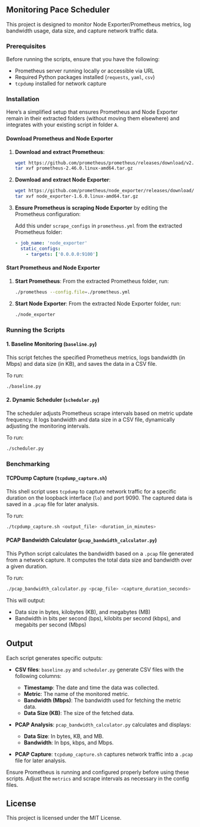 ## Monitoring Pace Scheduler 

This project is designed to monitor Node Exporter/Prometheus metrics, log bandwidth usage, data size, and capture network traffic data.

### Prerequisites

Before running the scripts, ensure that you have the following:

- Prometheus server running locally or accessible via URL
- Required Python packages installed (`requests`, `yaml`, `csv`)
- `tcpdump` installed for network capture

### Installation
Here’s a simplified setup that ensures Prometheus and Node Exporter remain in their extracted folders (without moving them elsewhere) and integrates with your existing script in folder `A`.

#### Download Prometheus and Node Exporter
1. **Download and extract Prometheus**:
   ```bash
   wget https://github.com/prometheus/prometheus/releases/download/v2.46.0/prometheus-2.46.0.linux-amd64.tar.gz
   tar xvf prometheus-2.46.0.linux-amd64.tar.gz
   ```

2. **Download and extract Node Exporter**:
   ```bash
   wget https://github.com/prometheus/node_exporter/releases/download/v1.6.0/node_exporter-1.6.0.linux-amd64.tar.gz
   tar xvf node_exporter-1.6.0.linux-amd64.tar.gz
   ```
3. **Ensure Prometheus is scraping Node Exporter** by editing the Prometheus configuration:


   Add this under `scrape_configs` in `prometheus.yml` from the extracted Prometheus folder:
   ```yaml
   - job_name: 'node_exporter'
     static_configs:
       - targets: ['0.0.0.0:9100']
   ```

#### Start Prometheus and Node Exporter
1. **Start Prometheus**:
   From the extracted Prometheus folder, run:
   ```bash
   ./prometheus --config.file=./prometheus.yml
   ```

2. **Start Node Exporter**:
   From the extracted Node Exporter folder, run:
   ```bash
   ./node_exporter
   ```





### Running the Scripts

#### 1. Baseline Monitoring (`baseline.py`)

This script fetches the specified Prometheus metrics, logs bandwidth (in Mbps) and data size (in KB), and saves the data in a CSV file.

To run:
```bash
./baseline.py
```

#### 2. Dynamic Scheduler (`scheduler.py`)

The scheduler adjusts Prometheus scrape intervals based on metric update frequency. It logs bandwidth and data size in a CSV file, dynamically adjusting the monitoring intervals.

To run:
```bash
./scheduler.py
```

### Benchmarking

####  TCPDump Capture (`tcpdump_capture.sh`)

This shell script uses `tcpdump` to capture network traffic for a specific duration on the loopback interface (`lo`) and port 9090. The captured data is saved in a `.pcap` file for later analysis.

To run:
```bash
./tcpdump_capture.sh <output_file> <duration_in_minutes>
```
####  PCAP Bandwidth Calculator (`pcap_bandwidth_calculator.py`)

This Python script calculates the bandwidth based on a `.pcap` file generated from a network capture. It computes the total data size and bandwidth over a given duration.

To run:
```bash
./pcap_bandwidth_calculator.py <pcap_file> <capture_duration_seconds>
```



This will output:
- Data size in bytes, kilobytes (KB), and megabytes (MB)
- Bandwidth in bits per second (bps), kilobits per second (kbps), and megabits per second (Mbps)




## Output

Each script generates specific outputs:

- **CSV files**: `baseline.py` and `scheduler.py` generate CSV files with the following columns:
  - **Timestamp**: The date and time the data was collected.
  - **Metric**: The name of the monitored metric.
  - **Bandwidth (Mbps)**: The bandwidth used for fetching the metric data.
  - **Data Size (KB)**: The size of the fetched data.

- **PCAP Analysis**: `pcap_bandwidth_calculator.py` calculates and displays:
  - **Data Size**: In bytes, KB, and MB.
  - **Bandwidth**: In bps, kbps, and Mbps.

- **PCAP Capture**: `tcpdump_capture.sh` captures network traffic into a `.pcap` file for later analysis.

Ensure Prometheus is running and configured properly before using these scripts. Adjust the `metrics` and scrape intervals as necessary in the config files.

## License

This project is licensed under the MIT License.